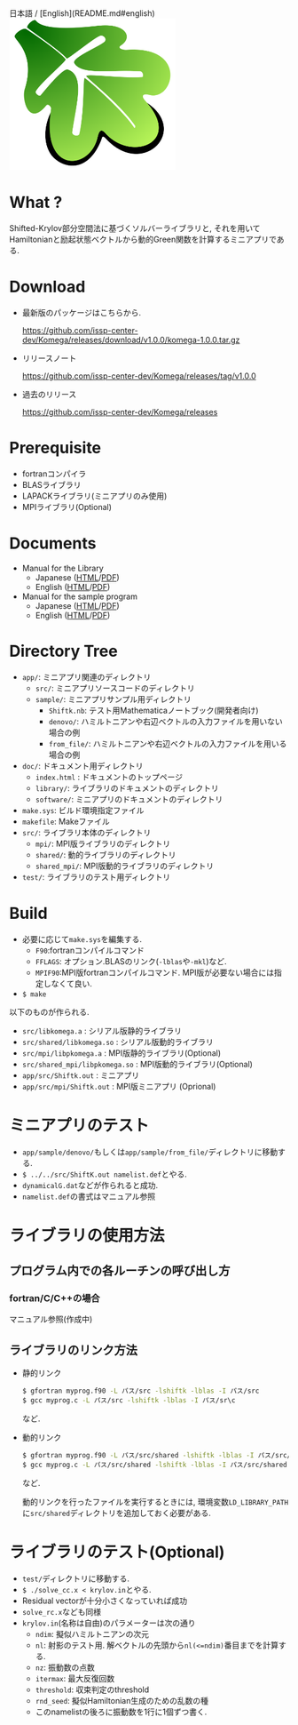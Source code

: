 <a name= "japanese">
日本語 / [English](README.md#english)

<img src="doc/figs/komega.png" width="300">

# What ? 

Shifted-Krylov部分空間法に基づくソルバーライブラリと,
それを用いてHamiltonianと励起状態ベクトルから動的Green関数を計算するミニアプリである.

# Download

 * 最新版のパッケージはこちらから.
 
   https://github.com/issp-center-dev/Komega/releases/download/v1.0.0/komega-1.0.0.tar.gz

 * リリースノート
 
   https://github.com/issp-center-dev/Komega/releases/tag/v1.0.0
 * 過去のリリース
 
   https://github.com/issp-center-dev/Komega/releases

# Prerequisite

 * fortranコンパイラ
 * BLASライブラリ
 * LAPACKライブラリ(ミニアプリのみ使用)
 * MPIライブラリ(Optional)
 
# Documents

 * Manual for the Library
   * Japanese ([HTML](https://issp-center-dev.github.io/Komega/library/ja/_build/html/index.html)/[PDF](https://issp-center-dev.github.io/Komega/library/ja/_build/latex/komega.pdf))
   * English ([HTML](https://issp-center-dev.github.io/Komega/library/en/_build/html/index.html)/[PDF](https://issp-center-dev.github.io/Komega/library/en/_build/latex/komega.pdf))
 * Manual for the sample program
   * Japanese ([HTML](https://issp-center-dev.github.io/Komega/software/ja/_build/html/index.html)/[PDF](https://issp-center-dev.github.io/Komega/software/ja/_build/latex/shiftk.pdf))
   * English ([HTML](https://issp-center-dev.github.io/Komega/software/en/_build/html/index.html)/[PDF](https://issp-center-dev.github.io/Komega/software/en/_build/latex/shiftk.pdf))

# Directory Tree

 * `app/`: ミニアプリ関連のディレクトリ
   * `src/`: ミニアプリソースコードのディレクトリ
   * `sample/`: ミニアプリサンプル用ディレクトリ
     * `Shiftk.nb`: テスト用Mathematicaノートブック(開発者向け)
     * `denovo/`: ハミルトニアンや右辺ベクトルの入力ファイルを用いない場合の例
     * `from_file/`: ハミルトニアンや右辺ベクトルの入力ファイルを用いる場合の例
 * `doc/`: ドキュメント用ディレクトリ
   * `index.html` : ドキュメントのトップページ
   * `library/`: ライブラリのドキュメントのディレクトリ
   * `software/`: ミニアプリのドキュメントのディレクトリ
 * `make.sys`: ビルド環境指定ファイル
 * `makefile`: Makeファイル
 * `src/`: ライブラリ本体のディレクトリ
   * `mpi/`: MPI版ライブラリのディレクトリ
   * `shared/`: 動的ライブラリのディレクトリ
   * `shared_mpi/`: MPI版動的ライブラリのディレクトリ
 * `test/`: ライブラリのテスト用ディレクトリ

# Build

 * 必要に応じて`make.sys`を編集する.
   * `F90`:fortranコンパイルコマンド
   * `FFLAGS`: オプション.BLASのリンク(`-lblas`や`-mkl`)など.
   * `MPIF90`:MPI版fortranコンパイルコマンド. MPI版が必要ない場合には指定しなくて良い.
 * `$ make`

以下のものが作られる.

 * `src/libkomega.a` : シリアル版静的ライブラリ
 * `src/shared/libkomega.so` : シリアル版動的ライブラリ
 * `src/mpi/libpkomega.a` : MPI版静的ライブラリ(Optional)
 * `src/shared_mpi/libpkomega.so` : MPI版動的ライブラリ(Optional)
 * `app/src/Shiftk.out` : ミニアプリ
 * `app/src/mpi/Shiftk.out` : MPI版ミニアプリ (Oprional)

# ミニアプリのテスト

 * `app/sample/denovo/`もしくは`app/sample/from_file/`ディレクトリに移動する.
 * `$ ../../src/ShiftK.out namelist.def`とやる.
 * `dynamicalG.dat`などが作られると成功.
 * `namelist.def`の書式はマニュアル参照

# ライブラリの使用方法

## プログラム内での各ルーチンの呼び出し方

### fortran/C/C++の場合

マニュアル参照(作成中)

## ライブラリのリンク方法

 * 静的リンク
   ``` bash
   $ gfortran myprog.f90 -L パス/src -lshiftk -lblas -I パス/src
   $ gcc myprog.c -L パス/src -lshiftk -lblas -I パス/sr\c
   ```
   など.

 * 動的リンク
   ``` bash
   $ gfortran myprog.f90 -L パス/src/shared -lshiftk -lblas -I パス/src/shared
   $ gcc myprog.c -L パス/src/shared -lshiftk -lblas -I パス/src/shared
   ```
   など.

   動的リンクを行ったファイルを実行するときには,
   環境変数`LD_LIBRARY_PATH`に`src/shared`ディレクトリを追加しておく必要がある.

# ライブラリのテスト(Optional)

 * `test/`ディレクトリに移動する.
 * `$ ./solve_cc.x < krylov.in`とやる.
 * Residual vectorが十分小さくなっていれば成功
 * `solve_rc.x`なども同様
 * `krylov.in`(名称は自由)のパラメーターは次の通り
   * `ndim`: 擬似ハミルトニアンの次元
   * `nl`: 射影のテスト用. 解ベクトルの先頭から`nl(<=ndim)`番目までを計算する.
   * `nz`: 振動数の点数
   * `itermax`: 最大反復回数
   * `threshold`: 収束判定のthreshold
   * `rnd_seed`: 擬似Hamiltonian生成のための乱数の種
   * このnamelistの後ろに振動数を1行に1個ずつ書く.
     
